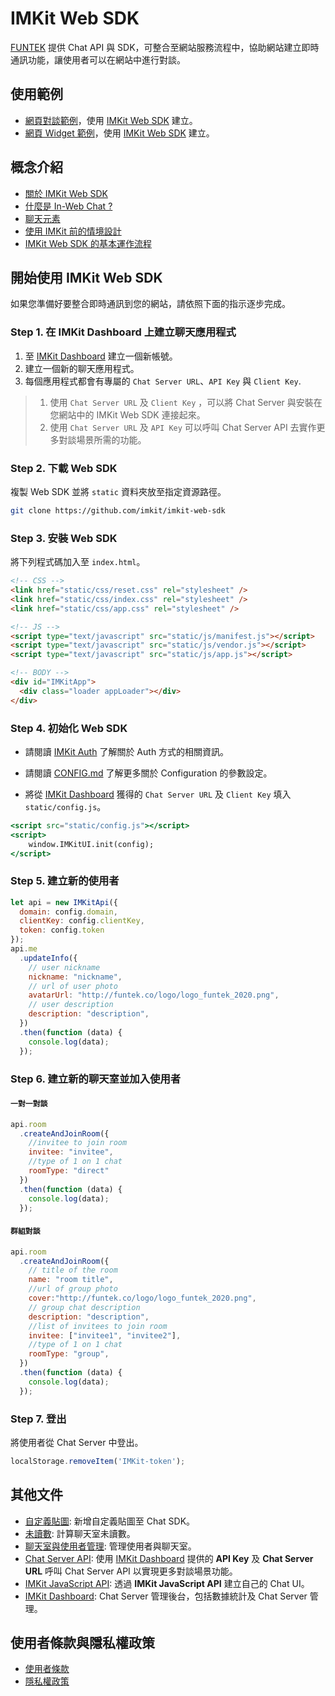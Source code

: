 # IMKit Web SDK

[FUNTEK](http://funtek.co/) 提供 Chat API 與 SDK，可整合至網站服務流程中，協助網站建立即時通訊功能，讓使用者可以在網站中進行對談。

## 使用範例

- [網頁對談範例](https://github.com/imkit/imkit-web-sdk/blob/master/docs/zh-tw/DEMO.md)，使用 [IMKit Web SDK](https://github.com/imkit/imkit-web-sdk/) 建立。
- [網頁 Widget 範例](https://github.com/imkit/imkit-web-sdk/blob/master/demo/iframe.html)，使用 [IMKit Web SDK](https://github.com/imkit/imkit-web-sdk/) 建立。

## 概念介紹

- [關於 IMKit Web SDK](https://github.com/imkit/imkit-web-sdk/blob/master/docs/zh-tw/CONCEPT.md#about-imkit-web-sdk)
- [什麼是 In-Web Chat ?](https://github.com/imkit/imkit-web-sdk/blob/master/docs/zh-tw/CONCEPT.md#in-web-chat)
- [聊天元素](https://github.com/imkit/imkit-web-sdk/blob/master/docs/zh-tw/CONCEPT.md#component-of-chat)
- [使用 IMKit 前的情境設計](https://github.com/imkit/imkit-web-sdk/blob/master/docs/en/CONCEPT.md#chat-scenario-design)
- [IMKit Web SDK 的基本運作流程](https://github.com/imkit/imkit-web-sdk/blob/master/docs/zh-tw/CONCEPT.md#how-imkit-web-sdk-works)

## 開始使用 IMKit Web SDK

如果您準備好要整合即時通訊到您的網站，請依照下面的指示逐步完成。

### Step 1. 在 IMKit Dashboard 上建立聊天應用程式

1.  至 [IMKit Dashboard](https://dashboard.imkit.io/) 建立一個新帳號。
2. 建立一個新的聊天應用程式。
3. 每個應用程式都會有專屬的 `Chat Server URL`、`API Key` 與 `Client Key`.

> 1. 使用 `Chat Server URL` 及 `Client Key` ，可以將 Chat Server 與安裝在您網站中的 IMKit Web SDK 連接起來。
> 2. 使用 `Chat Server URL` 及 `API Key` 可以呼叫 Chat Server API 去實作更多對談場景所需的功能。

### Step 2. 下載 Web SDK

複製 Web SDK 並將 `static` 資料夾放至指定資源路徑。

```bash
git clone https://github.com/imkit/imkit-web-sdk
```

### Step 3. 安裝 Web SDK

將下列程式碼加入至 `index.html`。

```html
<!-- CSS -->
<link href="static/css/reset.css" rel="stylesheet" />
<link href="static/css/index.css" rel="stylesheet" />
<link href="static/css/app.css" rel="stylesheet" />

<!-- JS -->
<script type="text/javascript" src="static/js/manifest.js"></script>
<script type="text/javascript" src="static/js/vendor.js"></script>
<script type="text/javascript" src="static/js/app.js"></script>

<!-- BODY -->
<div id="IMKitApp">
  <div class="loader appLoader"></div>
</div>
```

### Step 4. 初始化 Web SDK

- 請閱讀 [IMKit Auth](https://github.com/FUNTEKco/chat-server-document/wiki#external-auth-service) 了解關於 Auth 方式的相關資訊。

- 請閱讀 [CONFIG.md](https://github.com/imkit/imkit-web-sdk/blob/master/docs/en/CONFIG.md) 了解更多關於 Configuration 的參數設定。

- 將從 [IMKit Dashboard](https://dashboard.imkit.io/) 獲得的 `Chat Server URL` 及 `Client Key` 填入 `static/config.js`。

```jsx
<script src="static/config.js"></script>
<script>
	window.IMKitUI.init(config);
</script>
```

### Step 5. 建立新的使用者

```jsx
let api = new IMKitApi({
  domain: config.domain,
  clientKey: config.clientKey,
  token: config.token
});
api.me
  .updateInfo({
    // user nickname
    nickname: "nickname",
    // url of user photo
    avatarUrl: "http://funtek.co/logo/logo_funtek_2020.png",
    // user description
    description: "description",
  })
  .then(function (data) {
    console.log(data);
  });
```

### Step 6. 建立新的聊天室並加入使用者


#### `一對一對談`


```jsx
api.room
  .createAndJoinRoom({
    //invitee to join room
    invitee: "invitee",
    //type of 1 on 1 chat
    roomType: "direct"
  })
  .then(function (data) {
    console.log(data);
  });
```

#### `群組對談`


```jsx
api.room
  .createAndJoinRoom({
    // title of the room
    name: "room title",
    //url of group photo
    cover:"http://funtek.co/logo/logo_funtek_2020.png",
    // group chat description
    description: "description",
    //list of invitees to join room
    invitee: ["invitee1", "invitee2"],
    //type of 1 on 1 chat
    roomType: "group", 
  })
  .then(function (data) {
    console.log(data);
  });
```

### Step 7. 登出

將使用者從 Chat Server 中登出。

```jsx
localStorage.removeItem('IMKit-token');
```

## 其他文件

- [自定義貼圖](https://github.com/imkit/imkit-web-sdk/blob/master/docs/zh-tw/STICKER.md): 新增自定義貼圖至 Chat SDK。
- [未讀數](https://github.com/imkit/imkit-web-sdk/blob/master/docs/en/APILIB.md#badge): 計算聊天室未讀數。
- [聊天室與使用者管理](https://github.com/imkit/imkit-web-sdk/blob/master/docs/en/APILIB.md): 管理使用者與聊天室。
- [Chat Server API](https://github.com/FUNTEKco/chat-server-document/wiki): 使用 [IMKit Dashboard](https://dashboard.imkit.io/) 提供的 **API Key** 及 **Chat Server URL** 呼叫 Chat Server API 以實現更多對談場景功能。
- [IMKit JavaScript API](https://github.com/imkit/imkit-js-lib): 透過 **IMKit JavaScript API** 建立自己的 Chat UI。
- [IMKit Dashboard](https://dashboard.imkit.io/): Chat Server 管理後台，包括數據統計及 Chat Server 管理。


## 使用者條款與隱私權政策

- [使用者條款](https://github.com/imkit/imkit-web-sdk/blob/master/docs/zh-tw/TERMS.md)
- [隱私權政策](https://github.com/imkit/imkit-web-sdk/blob/master/docs/zh-tw/PRIVACY.md)
